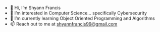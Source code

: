 - 👋 Hi, I’m Shyann Francis
- 👀 I’m interested in Computer Science... specifically Cybersecurity
- 🌱 I’m currently learning Object Oriented Programming and Algorithms
- 📫 Reach out to me at shyannfrancis99@gmail.com
